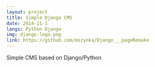 ```yaml
---
layout: project
title: Simple Django CMS
date: 2014-11-1
langs: Python Django
img: django-logo.png
link: https://github.com/mszynka/Django___pageRemake
---
```


Simple CMS based on Django/Python